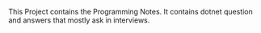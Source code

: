This Project contains the Programming Notes.
It contains dotnet question and answers that mostly ask in interviews.